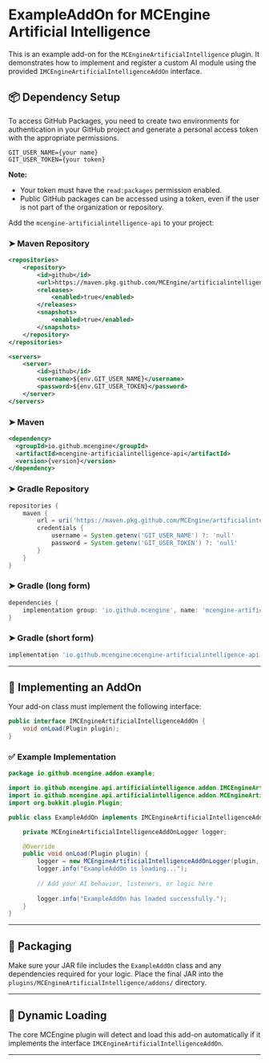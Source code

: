 # ExampleAddOn for MCEngine Artificial Intelligence

This is an example add-on for the `MCEngineArtificialIntelligence` plugin. It demonstrates how to implement and register a custom AI module using the provided `IMCEngineArtificialIntelligenceAddOn` interface.

## 📦 Dependency Setup

To access GitHub Packages, you need to create two environments for authentication in your GitHub project and generate a personal access token with the appropriate permissions.

```env
GIT_USER_NAME={your name}
GIT_USER_TOKEN={your token}
```

**Note:**
- Your token must have the `read:packages` permission enabled.
- Public GitHub packages can be accessed using a token, even if the user is not part of the organization or repository.

Add the `mcengine-artificialintelligence-api` to your project:

### ➤ Maven Repository
```xml
<repositories>
    <repository>
        <id>github</id>
        <url>https://maven.pkg.github.com/MCEngine/artificialintelligence</url>
        <releases>
            <enabled>true</enabled>
        </releases>
        <snapshots>
            <enabled>true</enabled>
        </snapshots>
    </repository>
</repositories>

<servers>
    <server>
        <id>github</id>
        <username>${env.GIT_USER_NAME}</username>
        <password>${env.GIT_USER_TOKEN}</password>
    </server>
</servers>
```

### ➤ Maven
```xml
<dependency>
  <groupId>io.github.mcengine</groupId>
  <artifactId>mcengine-artificialintelligence-api</artifactId>
  <version>{version}</version>
</dependency>
```

### ➤ Gradle Repository
```groovy
repositories {
    maven {
        url = uri('https://maven.pkg.github.com/MCEngine/artificialintelligence')
        credentials {
            username = System.getenv('GIT_USER_NAME') ?: 'null'
            password = System.getenv('GIT_USER_TOKEN') ?: 'null'
        }
    }
}
```

### ➤ Gradle (long form)
```groovy
dependencies {
    implementation group: 'io.github.mcengine', name: 'mcengine-artificialintelligence-api', version: '{version}'
}
```

### ➤ Gradle (short form)
```groovy
implementation 'io.github.mcengine:mcengine-artificialintelligence-api:{version}'
```

---

## 🧩 Implementing an AddOn

Your add-on class must implement the following interface:

```java
public interface IMCEngineArtificialIntelligenceAddOn {
    void onLoad(Plugin plugin);
}
```

### ✅ Example Implementation

```java
package io.github.mcengine.addon.example;

import io.github.mcengine.api.artificialintelligence.addon.IMCEngineArtificialIntelligenceAddOn;
import io.github.mcengine.api.artificialintelligence.addon.MCEngineArtificialIntelligenceAddOnLogger;
import org.bukkit.plugin.Plugin;

public class ExampleAddOn implements IMCEngineArtificialIntelligenceAddOn {

    private MCEngineArtificialIntelligenceAddOnLogger logger;

    @Override
    public void onLoad(Plugin plugin) {
        logger = new MCEngineArtificialIntelligenceAddOnLogger(plugin, "ExampleAddOn");
        logger.info("ExampleAddOn is loading...");
        
        // Add your AI behavior, listeners, or logic here
        
        logger.info("ExampleAddOn has loaded successfully.");
    }
}
```

---

## 📁 Packaging

Make sure your JAR file includes the `ExampleAddOn` class and any dependencies required for your logic. Place the final JAR into the `plugins/MCEngineArtificialIntelligence/addons/` directory.

---

## 🔄 Dynamic Loading

The core MCEngine plugin will detect and load this add-on automatically if it implements the interface `IMCEngineArtificialIntelligenceAddOn`.

---
